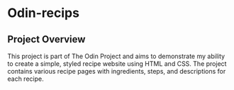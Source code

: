 # Odin-recips

## Project Overview

This project is part of The Odin Project and aims to demonstrate my ability to create a simple, styled recipe website using HTML and CSS. The project contains various recipe pages with ingredients, steps, and descriptions for each recipe.
